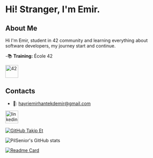 # Hi! Stranger, I'm Emir.

## About Me

Hi I'm Emir, student in 42 community and learning everything about software developers, my journey start and continue.

-📚 **Training:** École 42
<p align="left"><a href="https://profile.intra.42.fr/users/htekdemi" target="_blank" rel="noreferrer"> <img src="https://upload.wikimedia.org/wikipedia/commons/thumb/8/8d/42_Logo.svg/2048px-42_Logo.svg.png" alt="42" width="40" height="40"/> </a> </p>


## Contacts
- **📧**: hayriemirhantekdemir@gmail.com
<p align="left"><a href="https://www.linkedin.com/in/hayri-emirhan-tekdemir-1766212a2/" target="_blank" rel="noreferrer"> <img src="https://upload.wikimedia.org/wikipedia/commons/thumb/c/ca/LinkedIn_logo_initials.png/640px-LinkedIn_logo_initials.png" alt="linkedin" width="40" height="40"/> </a> </p>

[![GitHub Takip Et](https://img.shields.io/github/followers/PilSenior?label=Takip%20Et&style=social)](https://github.com/PilSenior)

![PilSenior's GitHub stats](https://github-readme-stats.vercel.app/api?username=PilSenior&theme=shadow_red&show_icons=true) <p> </p>[![Readme Card](https://github-readme-stats.vercel.app/api/pin/?username=PilSenior&repo=libft&theme=shadow_red)](https://github.com/PilSenior/libft.git)

